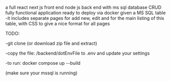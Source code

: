 a full react next js front end node js back end with ms sql database CRUD fully functional application ready to deploy via docker given a MS SQL table -it includes separate pages for add new, edit and for the main listing of this table, with CSS to give a nice format for all pages 

TODO:

-git clone (or download zip file and extract)

-copy the file: /backend/dotEnvFile to .env and update your settings 

-to run: 
docker compose up --build

(make sure your mssql is running)
